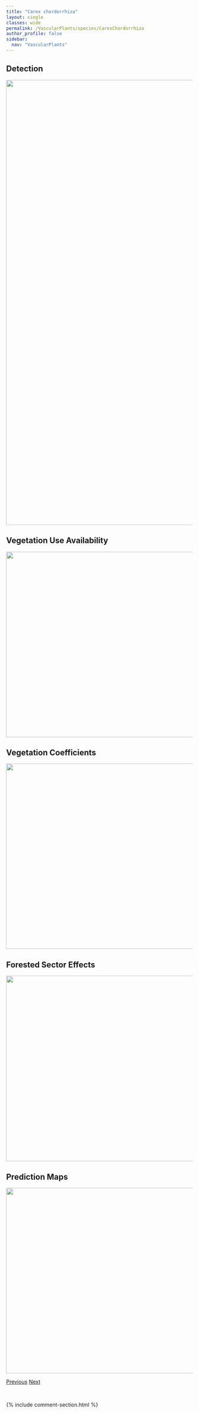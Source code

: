 ```yaml
---
title: "Carex chordorrhiza"
layout: single
classes: wide
permalink: /VascularPlants/species/CarexChordorrhiza
author_profile: false
sidebar:
  nav: "VascularPlants"
---
```


<h2>Detection</h2>

<a href="https://drive.google.com/uc?export=view&id=1rRcCdVlFgPPd_5R_lJDGw2N2jBN3FI2-">
<img src="https://drive.google.com/uc?export=view&id=1rRcCdVlFgPPd_5R_lJDGw2N2jBN3FI2-" height = "1200" width = "800">
</a>


<h2>Vegetation Use Availability</h2>

<a href="https://drive.google.com/uc?export=view&id=1uh4XxXejW9xsv34RfrAjmOk2LjdXALcR">
<img src="https://drive.google.com/uc?export=view&id=1uh4XxXejW9xsv34RfrAjmOk2LjdXALcR" height = "500" width = "1000">
</a>


<h2>Vegetation Coefficients</h2>

<a href="https://drive.google.com/uc?export=view&id=1ZAyd6CRaYhfnv33AXi9OcFtRIR6K5Qr0">
<img src="https://drive.google.com/uc?export=view&id=1ZAyd6CRaYhfnv33AXi9OcFtRIR6K5Qr0" height = "500" width = "1000">
</a>


<h2>Forested Sector Effects</h2>

<a href="https://drive.google.com/uc?export=view&id=1P8rUu3Xbnnusy-AUV798Vr9l8Pa1SkwU">
<img src="https://drive.google.com/uc?export=view&id=1P8rUu3Xbnnusy-AUV798Vr9l8Pa1SkwU" height = "500" width = "1000">
</a>


<h2>Prediction Maps</h2>

<a href="https://drive.google.com/uc?export=view&id=1kXYTIBzabm2Mb44FicG3t30kgQ3vWfni">
<img src="https://drive.google.com/uc?export=view&id=1kXYTIBzabm2Mb44FicG3t30kgQ3vWfni" height = "500" width = "1000">
</a>


<a href="/DevelopmentWebsite/VascularPlants/species/CarexCapitata" class="pagination--pager" title="Carex capitata">Previous</a> <a href="/DevelopmentWebsite/VascularPlants/species/CarexConcinna" class="pagination--pager" title="Carex concinna">Next</a>

<p>&nbsp;</p>

{% include comment-section.html %}
